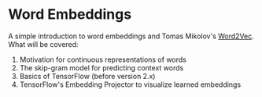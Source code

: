 # Word Embeddings
A simple introduction to word embeddings and Tomas Mikolov's [Word2Vec](https://papers.nips.cc/paper/5021-distributed-representations-of-words-and-phrases-and-their-compositionality.pdf). What will be covered:
1. Motivation for continuous representations of words
2. The skip-gram model for predicting context words
3. Basics of TensorFlow (before version 2.x)
4. TensorFlow's Embedding Projector to visualize learned embeddings
